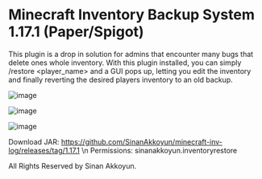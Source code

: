 # Minecraft Inventory Backup System 1.17.1 (Paper/Spigot)

This plugin is a drop in solution for admins that encounter many bugs that delete ones whole inventory.
With this plugin installed, you can simply /restore <player_name> and a GUI pops up, letting you edit the inventory and finally reverting the desired players inventory to an old backup.

![image](https://user-images.githubusercontent.com/43215895/137076020-39480908-7b01-4950-81ef-daadd93ccb71.png)

![image](https://user-images.githubusercontent.com/43215895/137076040-8962b7d2-5117-4635-a945-f6734f5403ba.png)

![image](https://user-images.githubusercontent.com/43215895/137076064-16dc70f0-a462-4bcb-beaa-6ecbe40238c0.png)



Download JAR: https://github.com/SinanAkkoyun/minecraft-inv-log/releases/tag/1.17.1 \n
Permissions: sinanakkoyun.inventoryrestore

All Rights Reserved by Sinan Akkoyun.
